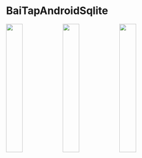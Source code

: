 # BaiTapAndroidSqlite
<div>
  <img width="30%" src="https://raw.githubusercontent.com/AnhTu6610/BaiTapAndroidSqlite/master/Screenshot_1572758560.png">
  <img width="30%" src="https://raw.githubusercontent.com/AnhTu6610/BaiTapAndroidSqlite/master/Screenshot_1572758552.png">
  <img width="30%" src="https://raw.githubusercontent.com/AnhTu6610/BaiTapAndroidSqlite/master/Screenshot_1572758549.png">
</div>
